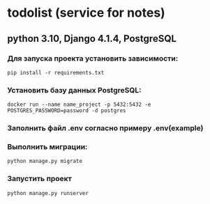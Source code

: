 # todolist (service for notes)
## python 3.10, Django 4.1.4, PostgreSQL

### Для запуска проекта установить зависимости:
    pip install -r requirements.txt
### Установить базу данных PostgreSQL:
    docker run --name name_project -p 5432:5432 -e POSTGRES_PASSWORD=password -d postgres
### Заполнить файл .env согласно примеру .env(example)
### Выполнить миграции:
    python manage.py migrate
### Запустить проект
    python manage.py runserver


